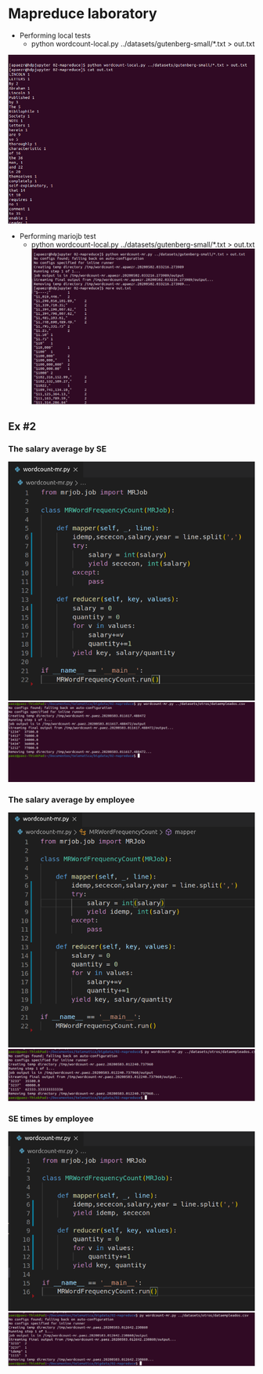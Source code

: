 # Mapreduce laboratory

* Performing local tests
  * python wordcount-local.py ../datasets/gutenberg-small/*.txt > out.txt

![local](images/local.png)

* Performing mariojb test
  * python wordcount-local.py ../datasets/gutenberg-small/*.txt > out.txt
![map](images/map.png)

## Ex #2

### The salary average by SE

![ex1](images/ex1.png)
![ex2](images/ex2.png)

### The salary average by employee

![ex3](images/ex3.png)
![ex4](images/ex4.png)

### SE times by employee

![ex5](images/ex5.png)
![ex6](images/ex6.png)
